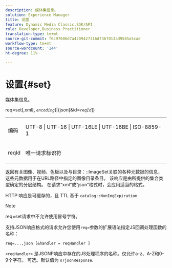 ```yaml
---
description: 媒体集信息。
solution: Experience Manager
title: 设置
feature: Dynamic Media Classic,SDK/API
role: Developer,Business Practitioner
translation-type: tm+mt
source-git-commit: f6c97606d7a4209427316d7367013ad9585a5cae
workflow-type: tm+mt
source-wordcount: '144'
ht-degree: 11%

---
```



# 设置{#set}

媒体集信息。

req=set[,xml[, *`encoding`*]|{json[&amp;id=*`reqId`*]}

<table id="simpletable_02C955F4EBAD4251A728F0FC68F432B5"> 
 <tr class="strow"> 
  <td class="stentry"> <p><span class="varname"> 编码</span> </p> </td> 
  <td class="stentry"> <p><span class="codeph"> UTF-8 | UTF-16 | UTF-16LE | UTF-16BE | ISO-8859-1</span> </p></td> 
 </tr> 
 <tr class="strow"> 
  <td class="stentry"> <p><span class="varname"> reqId</span> </p></td> 
  <td class="stentry"> <p>唯一请求标识符 </p></td> 
 </tr> 
</table>

返回有关图像、视频、色板以及与目录：::ImageSet关联的各种元数据的信息，这些元数据用于在URL路径中指定的图像目录条目。 该响应是由所提供的集合类型确定的分层结构。 在请求“xml”或“json”格式时，会应用适当的格式。

HTTP 响应是可缓存的，且 TTL 基于 `catalog::NonImgExpiration`.

>[!NOTE]
>
>req=set请求中不允许使用冒号字符。

支持JSON响应格式的请求允许您使用`req=`参数的扩展语法指定JS回调处理函数的名称：

`req=...,json [&handler = reqHandler ]`

`<reqHandler>` 是JSONP响应中存在的JS处理程序的名称。仅允许a-z、A-Z和0-9个字符。 可选。默认值为 `s7jsonResponse`.
